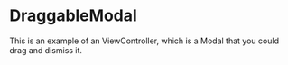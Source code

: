 # DraggableModal
This is an example of an ViewController, which is a Modal that you could drag and dismiss it.
